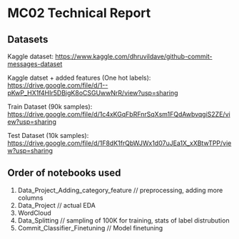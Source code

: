 # MC02 Technical Report

## Datasets
Kaggle dataset:
https://www.kaggle.com/dhruvildave/github-commit-messages-dataset

Kaggle datset + added features (One hot labels):
https://drive.google.com/file/d/1--pKwP_HX1f4HIr5DBigK8oCSGUwwNrR/view?usp=sharing

Train Dataset (90k samples): 
https://drive.google.com/file/d/1c4xKGqFbRFnrSqXsm1FQdAwbvqgiS2ZE/view?usp=sharing

Test Dataset (10k samples): 
https://drive.google.com/file/d/1F8dK1frQbWJWx1d07uJEa1X_xXBtwTPP/view?usp=sharing


## Order of notebooks used
1. Data_Project_Adding_category_feature // preprocessing, adding more columns
2. Data_Project  // actual EDA
3. WordCloud 
4. Data_Splitting // sampling of 100K for training, stats of label distrubution
5. Commit_Classifier_Finetuning // Model finetuning


